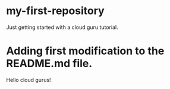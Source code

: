 # my-first-repository
Just getting started with a cloud guru tutorial.
# Adding first modification to the README.md file.
Hello cloud gurus!
